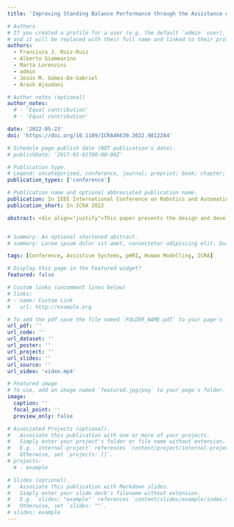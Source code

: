 ```yaml
---
title: 'Improving Standing Balance Performance through the Assistance of a Mobile Collaborative Robot'

# Authors
# If you created a profile for a user (e.g. the default `admin` user), write the username (folder name) here
# and it will be replaced with their full name and linked to their profile.
authors:
  - Francisco J. Ruiz-Ruiz
  - Alberto Giammarino
  - Marta Lorenzini
  - admin
  - Jesús M. Gómez-De-Gabriel
  - Arash Ajoudani

# Author notes (optional)
author_notes:
  # - 'Equal contribution'
  # - 'Equal contribution'

date: '2022-05-23'
doi: 'https://doi.org/10.1109/ICRA46639.2022.9812284'

# Schedule page publish date (NOT publication's date).
# publishDate: '2017-01-01T00:00:00Z'

# Publication type.
# Legend: uncategorized, conference, journal; preprint; book; chapter; thesis; patent
publication_types: ['conference']

# Publication name and optional abbreviated publication name.
publication: In IEEE International Conference on Robotics and Automation (ICRA) 2022
publication_short: In ICRA 2022

abstract: <div align="justify">This paper presents the design and development of a robotic system to give physical assistance to the elderly or people with neurological disorders such as Ataxia or Parkin-son's. In particular, we propose using a mobile collaborative robot with an interaction-assistive whole-body interface to help people unable to maintain balance. The robotic system consists of an Omni-directional mobile base, a high-payload robotic arm, and an admittance-type interface acting as a support handle while measuring human-sourced interaction forces. The postural balance of the human body is estimated through the projection of the body Center of Mass (CoM) to the support polygon (SP) representing the quasi-static Center of Pressure (CoP). In response to the interaction forces and the tracking of the human posture, the robot can create assistive forces to restore balance in case of its loss. Otherwise, during normal stance or walking, it will follow the user with minimum/no opposing forces through the generation of coupled arm and base movements. As the balance-restoring strategy, we propose two strategies and evaluate them in a laboratory setting on healthy human participants. Quantitative and qualitative results of a 12-subjects experiment are then illustrated and discussed, comparing the performances of the two strategies and the overall system.</div>


# Summary. An optional shortened abstract.
# summary: Lorem ipsum dolor sit amet, consectetur adipiscing elit. Duis posuere tellus ac convallis placerat. Proin tincidunt magna sed ex sollicitudin condimentum.

tags: [Conference, Assistive Systems, pHRI, Human Modelling, ICRA]

# Display this page in the Featured widget?
featured: false

# Custom links (uncomment lines below)
# links:
# - name: Custom Link
#   url: http://example.org

# To add the pdf save the file named `FOLDER_NAME.pdf` to your page's folder.
url_pdf: ''
url_code: ''
url_dataset: ''
url_poster: ''
url_project: ''
url_slides: ''
url_source: ''
url_video: 'video.mp4'

# Featured image
# To use, add an image named `featured.jpg/png` to your page's folder.
image:
  caption: ''
  focal_point: ''
  preview_only: false

# Associated Projects (optional).
#   Associate this publication with one or more of your projects.
#   Simply enter your project's folder or file name without extension.
#   E.g. `internal-project` references `content/project/internal-project/index.md`.
#   Otherwise, set `projects: []`.
# projects:
  # - example

# Slides (optional).
#   Associate this publication with Markdown slides.
#   Simply enter your slide deck's filename without extension.
#   E.g. `slides: "example"` references `content/slides/example/index.md`.
#   Otherwise, set `slides: ""`.
# slides: example
---
```


<!-- {{% callout note %}}
Click the _Cite_ button above to demo the feature to enable visitors to import publication metadata into their reference management software.
{{% /callout %}}

{{% callout note %}}
Create your slides in Markdown - click the _Slides_ button to check out the example.
{{% /callout %}}

Supplementary notes can be added here, including [code, math, and images](https://wowchemy.com/docs/writing-markdown-latex/). -->
